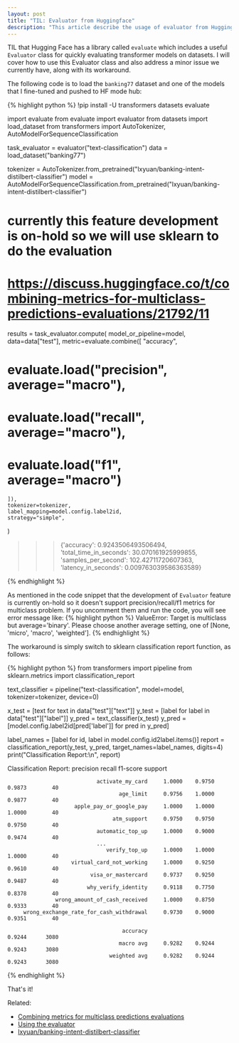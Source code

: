 ```yaml
---
layout: post
title: "TIL: Evaluator from Huggingface"
description: "This article describe the usage of evaluator from Huggingface"
---
```


TIL that Hugging Face has a library called `evaluate` which includes a useful
`Evaluator` class for quickly evaluating transformer models on datasets. I will
cover how to use this Evaluator class and also address a minor issue we
currently have, along with its workaround.

The following code is to load the `banking77` dataset and one of the models
that I fine-tuned and pushed to HF mode hub:

{% highlight python %}
!pip install -U transformers datasets evaluate

import evaluate
from evaluate import evaluator
from datasets import load_dataset
from transformers import AutoTokenizer, AutoModelForSequenceClassification

task_evaluator = evaluator("text-classification")
data = load_dataset("banking77")

tokenizer = AutoTokenizer.from_pretrained("lxyuan/banking-intent-distilbert-classifier")
model = AutoModelForSequenceClassification.from_pretrained("lxyuan/banking-intent-distilbert-classifier")

# currently this feature development is on-hold so we will use sklearn to do the evaluation
# https://discuss.huggingface.co/t/combining-metrics-for-multiclass-predictions-evaluations/21792/11
results = task_evaluator.compute(
    model_or_pipeline=model,
    data=data["test"],
    metric=evaluate.combine([
        "accuracy",
#        evaluate.load("precision", average="macro"),
#        evaluate.load("recall", average="macro"),
#        evaluate.load("f1", average="macro")
    ]),
    tokenizer=tokenizer,
    label_mapping=model.config.label2id,
    strategy="simple",
)

>>> {'accuracy': 0.9243506493506494,
 'total_time_in_seconds': 30.070161925999855,
 'samples_per_second': 102.42711720607363,
 'latency_in_seconds': 0.009763039586363589}

{% endhighlight %}

As mentioned in the code snippet that the development of `Evaluator` feature is
currently on-hold so it doesn't support precision/recall/f1 metrics for
multiclass problem. If you uncomment them and run the code, you will see error
message like:
{% highlight python %}
ValueError: Target is multiclass but average='binary'. Please choose another average setting, one of [None, 'micro', 'macro', 'weighted'].
{% endhighlight %}

The workaround is simply switch to sklearn classification report function, as follows:

{% highlight python %}
from transformers import pipeline
from sklearn.metrics import classification_report

text_classifier = pipeline("text-classification", model=model, tokenizer=tokenizer, device=0)

x_test = [text for text in data["test"]["text"]]
y_test = [label for label in data["test"]["label"]]
y_pred = text_classifier(x_test)
y_pred = [model.config.label2id[pred['label']] for pred in y_pred]

label_names = [label for id, label in model.config.id2label.items()]
report = classification_report(y_test, y_pred, target_names=label_names, digits=4)
print("Classification Report:\n", report)

>>>
Classification Report:
                                                   precision    recall  f1-score   support

                                activate_my_card     1.0000    0.9750    0.9873        40
                                       age_limit     0.9756    1.0000    0.9877        40
                         apple_pay_or_google_pay     1.0000    1.0000    1.0000        40
                                     atm_support     0.9750    0.9750    0.9750        40
                                automatic_top_up     1.0000    0.9000    0.9474        40
                                ...
                                   verify_top_up     1.0000    1.0000    1.0000        40
                        virtual_card_not_working     1.0000    0.9250    0.9610        40
                              visa_or_mastercard     0.9737    0.9250    0.9487        40
                             why_verify_identity     0.9118    0.7750    0.8378        40
                   wrong_amount_of_cash_received     1.0000    0.8750    0.9333        40
         wrong_exchange_rate_for_cash_withdrawal     0.9730    0.9000    0.9351        40

                                        accuracy                         0.9244      3080
                                       macro avg     0.9282    0.9244    0.9243      3080
                                    weighted avg     0.9282    0.9244    0.9243      3080
{% endhighlight %}

That's it!

Related:
- [Combining metrics for multiclass predictions evaluations](https://discuss.huggingface.co/t/combining-metrics-for-multiclass-predictions-evaluations/21792)
- [Using the evaluator](https://huggingface.co/docs/evaluate/base_evaluator)
- [lxyuan/banking-intent-distilbert-classifier](https://huggingface.co/lxyuan/banking-intent-distilbert-classifier)
